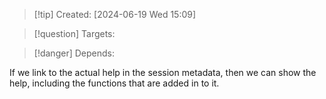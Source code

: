 
>[!tip] Created: [2024-06-19 Wed 15:09]

>[!question] Targets: 

>[!danger] Depends: 

If we link to the actual help in the session metadata, then we can show the help, including the functions that are added in to it.


